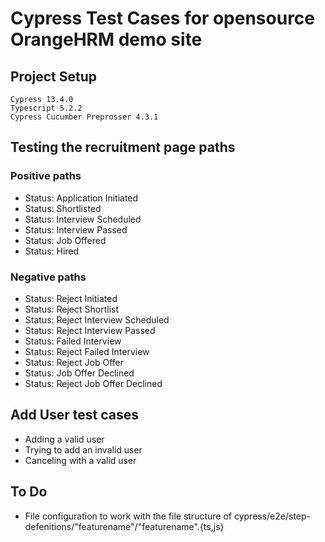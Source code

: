 # Cypress Test Cases for opensource OrangeHRM demo site

## Project Setup

```
Cypress 13.4.0
Typescript 5.2.2
Cypress Cucumber Preprosser 4.3.1
```

## Testing the recruitment page paths

### Positive paths

- Status: Application Initiated
- Status: Shortlisted
- Status: Interview Scheduled
- Status: Interview Passed
- Status: Job Offered
- Status: Hired

### Negative paths

- Status: Reject Initiated
- Status: Reject Shortlist
- Status: Reject Interview Scheduled
- Status: Reject Interview Passed
- Status: Failed Interview
- Status: Reject Failed Interview
- Status: Reject Job Offer
- Status: Job Offer Declined
- Status: Reject Job Offer Declined

## Add User test cases

- Adding a valid user
- Trying to add an invalid user
- Canceling with a valid user

## To Do

- File configuration to work with the file structure of cypress/e2e/step-defenitions/"featurename"/"featurename".{ts,js}
